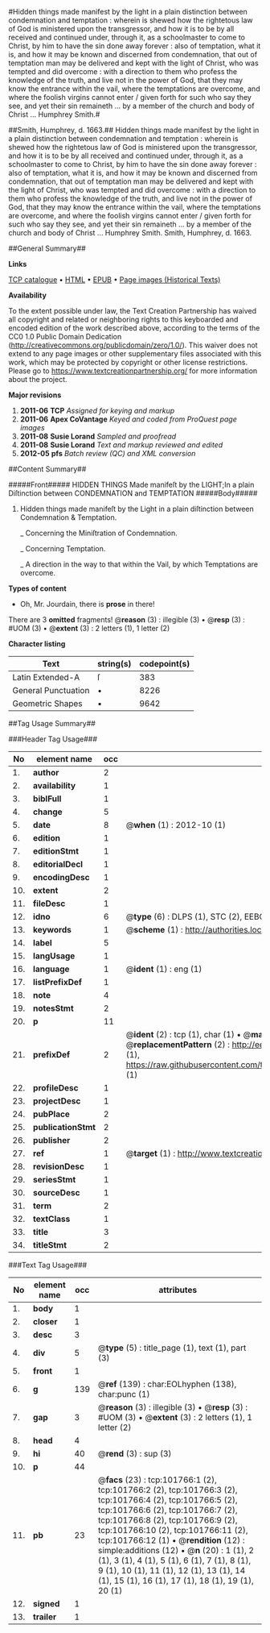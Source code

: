 #Hidden things made manifest by the light in a plain distinction between condemnation and temptation : wherein is shewed how the rightetous law of God is ministered upon the transgressor, and how it is to be by all received and continued under, through it, as a schoolmaster to come to Christ, by him to have the sin done away forever : also of temptation, what it is, and how it may be known and discerned from condemnation, that out of temptation man may be delivered and kept with the light of Christ, who was tempted and did overcome : with a direction to them who profess the knowledge of the truth, and live not in the power of God, that they may know the entrance within the vail, where the temptations are overcome, and where the foolish virgins cannot enter / given forth for such who say they see, and yet their sin remaineth ... by a member of the church and body of Christ ... Humphrey Smith.#

##Smith, Humphrey, d. 1663.##
Hidden things made manifest by the light in a plain distinction between condemnation and temptation : wherein is shewed how the rightetous law of God is ministered upon the transgressor, and how it is to be by all received and continued under, through it, as a schoolmaster to come to Christ, by him to have the sin done away forever : also of temptation, what it is, and how it may be known and discerned from condemnation, that out of temptation man may be delivered and kept with the light of Christ, who was tempted and did overcome : with a direction to them who profess the knowledge of the truth, and live not in the power of God, that they may know the entrance within the vail, where the temptations are overcome, and where the foolish virgins cannot enter / given forth for such who say they see, and yet their sin remaineth ... by a member of the church and body of Christ ... Humphrey Smith.
Smith, Humphrey, d. 1663.

##General Summary##

**Links**

[TCP catalogue](http://www.ota.ox.ac.uk/tcp/)  • 
[HTML](http://tei.it.ox.ac.uk/tcp/Texts-HTML/free/A60/A60437.html)  • 
[EPUB](http://tei.it.ox.ac.uk/tcp/Texts-EPUB/free/A60/A60437.epub) • 
[Page images (Historical Texts)](https://historicaltexts.jisc.ac.uk/eebo-13777495e)

**Availability**

To the extent possible under law, the Text Creation Partnership has waived all copyright and related or neighboring rights to this keyboarded and encoded edition of the work described above, according to the terms of the CC0 1.0 Public Domain Dedication (http://creativecommons.org/publicdomain/zero/1.0/). This waiver does not extend to any page images or other supplementary files associated with this work, which may be protected by copyright or other license restrictions. Please go to https://www.textcreationpartnership.org/ for more information about the project.

**Major revisions**

1. __2011-06__ __TCP__ *Assigned for keying and markup*
1. __2011-06__ __Apex CoVantage__ *Keyed and coded from ProQuest page images*
1. __2011-08__ __Susie Lorand__ *Sampled and proofread*
1. __2011-08__ __Susie Lorand__ *Text and markup reviewed and edited*
1. __2012-05__ __pfs__ *Batch review (QC) and XML conversion*

##Content Summary##

#####Front#####
 HIDDEN THINGS Made manifeſt by the LIGHT;In a plain Diſtinction between CONDEMNATION and TEMPTATION
#####Body#####

1. Hidden things made manifeſt by the Light in a plain diſtinction between Condemnation & Temptation.

    _ Concerning the Miniſtration of Condemnation.

    _ Concerning Temptation.

    _ A direction in the way to that within the Vail, by which Temptations are overcome.

**Types of content**

  * Oh, Mr. Jourdain, there is **prose** in there!

There are 3 **omitted** fragments! 
 @__reason__ (3) : illegible (3)  •  @__resp__ (3) : #UOM (3)  •  @__extent__ (3) : 2 letters (1), 1 letter (2)

**Character listing**


|Text|string(s)|codepoint(s)|
|---|---|---|
|Latin Extended-A|ſ|383|
|General Punctuation|•|8226|
|Geometric Shapes|▪|9642|

##Tag Usage Summary##

###Header Tag Usage###

|No|element name|occ|attributes|
|---|---|---|---|
|1.|__author__|2||
|2.|__availability__|1||
|3.|__biblFull__|1||
|4.|__change__|5||
|5.|__date__|8| @__when__ (1) : 2012-10 (1)|
|6.|__edition__|1||
|7.|__editionStmt__|1||
|8.|__editorialDecl__|1||
|9.|__encodingDesc__|1||
|10.|__extent__|2||
|11.|__fileDesc__|1||
|12.|__idno__|6| @__type__ (6) : DLPS (1), STC (2), EEBO-CITATION (1), OCLC (1), VID (1)|
|13.|__keywords__|1| @__scheme__ (1) : http://authorities.loc.gov/ (1)|
|14.|__label__|5||
|15.|__langUsage__|1||
|16.|__language__|1| @__ident__ (1) : eng (1)|
|17.|__listPrefixDef__|1||
|18.|__note__|4||
|19.|__notesStmt__|2||
|20.|__p__|11||
|21.|__prefixDef__|2| @__ident__ (2) : tcp (1), char (1)  •  @__matchPattern__ (2) : ([0-9\-]+):([0-9IVX]+) (1), (.+) (1)  •  @__replacementPattern__ (2) : http://eebo.chadwyck.com/downloadtiff?vid=$1&page=$2 (1), https://raw.githubusercontent.com/textcreationpartnership/Texts/master/tcpchars.xml#$1 (1)|
|22.|__profileDesc__|1||
|23.|__projectDesc__|1||
|24.|__pubPlace__|2||
|25.|__publicationStmt__|2||
|26.|__publisher__|2||
|27.|__ref__|1| @__target__ (1) : http://www.textcreationpartnership.org/docs/. (1)|
|28.|__revisionDesc__|1||
|29.|__seriesStmt__|1||
|30.|__sourceDesc__|1||
|31.|__term__|2||
|32.|__textClass__|1||
|33.|__title__|3||
|34.|__titleStmt__|2||


###Text Tag Usage###

|No|element name|occ|attributes|
|---|---|---|---|
|1.|__body__|1||
|2.|__closer__|1||
|3.|__desc__|3||
|4.|__div__|5| @__type__ (5) : title_page (1), text (1), part (3)|
|5.|__front__|1||
|6.|__g__|139| @__ref__ (139) : char:EOLhyphen (138), char:punc (1)|
|7.|__gap__|3| @__reason__ (3) : illegible (3)  •  @__resp__ (3) : #UOM (3)  •  @__extent__ (3) : 2 letters (1), 1 letter (2)|
|8.|__head__|4||
|9.|__hi__|40| @__rend__ (3) : sup (3)|
|10.|__p__|44||
|11.|__pb__|23| @__facs__ (23) : tcp:101766:1 (2), tcp:101766:2 (2), tcp:101766:3 (2), tcp:101766:4 (2), tcp:101766:5 (2), tcp:101766:6 (2), tcp:101766:7 (2), tcp:101766:8 (2), tcp:101766:9 (2), tcp:101766:10 (2), tcp:101766:11 (2), tcp:101766:12 (1)  •  @__rendition__ (12) : simple:additions (12)  •  @__n__ (20) : 1 (1), 2 (1), 3 (1), 4 (1), 5 (1), 6 (1), 7 (1), 8 (1), 9 (1), 10 (1), 11 (1), 12 (1), 13 (1), 14 (1), 15 (1), 16 (1), 17 (1), 18 (1), 19 (1), 20 (1)|
|12.|__signed__|1||
|13.|__trailer__|1||
